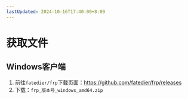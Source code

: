 ```yaml
---
lastUpdated: 2024-10-16T17:40:00+8:00
---
```


# 获取文件

## Windows客户端

1. 前往```fatedier/frp```下载页面：<https://github.com/fatedier/frp/releases>
2. 下载：```frp_版本号_windows_amd64.zip```